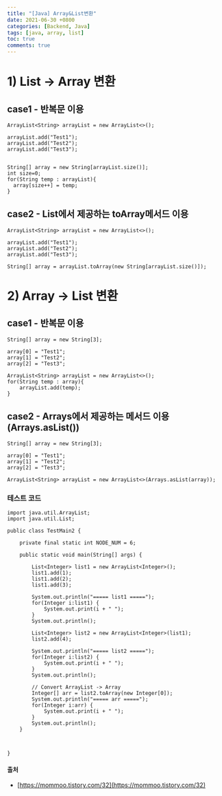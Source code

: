 ```yaml
---
title: "[Java] Array&List변환"
date: 2021-06-30 +0800
categories: [Backend, Java]
tags: [java, array, list]
toc: true
comments: true
---
```


# 1) List -> Array 변환
## case1 - 반복문 이용

~~~
ArrayList<String> arrayList = new ArrayList<>();

arrayList.add("Test1");
arrayList.add("Test2");
arrayList.add("Test3");


String[] array = new String[arrayList.size()];
int size=0;
for(String temp : arrayList){
  array[size++] = temp;
}
~~~

## case2 - List에서 제공하는 toArray메서드 이용

~~~
ArrayList<String> arrayList = new ArrayList<>();

arrayList.add("Test1");
arrayList.add("Test2");
arrayList.add("Test3");

String[] array = arrayList.toArray(new String[arrayList.size()]);
~~~

# 2) Array -> List 변환
## case1 - 반복문 이용

~~~
String[] array = new String[3];

array[0] = "Test1";
array[1] = "Test2";
array[2] = "Test3";

ArrayList<String> arrayList = new ArrayList<>();
for(String temp : array){
    arrayList.add(temp);
}
~~~

## case2 - Arrays에서 제공하는 메서드 이용 (Arrays.asList())

~~~
String[] array = new String[3];

array[0] = "Test1";
array[1] = "Test2";
array[2] = "Test3";

ArrayList<String> arrayList = new ArrayList<>(Arrays.asList(array));
~~~

### 테스트 코드

~~~
import java.util.ArrayList;
import java.util.List;

public class TestMain2 {

	private final static int NODE_NUM = 6;
	
	public static void main(String[] args) {
		
		List<Integer> list1 = new ArrayList<Integer>();
		list1.add(1);
		list1.add(2);
		list1.add(3);
		
		System.out.println("===== list1 =====");
		for(Integer i:list1) {
			System.out.print(i + " ");
		}
		System.out.println();
		
		List<Integer> list2 = new ArrayList<Integer>(list1);
		list2.add(4);
		
		System.out.println("===== list2 =====");
		for(Integer i:list2) {
			System.out.print(i + " ");
		}
		System.out.println();
		
        // Convert ArrayList -> Array
		Integer[] arr = list2.toArray(new Integer[0]);
		System.out.println("===== arr =====");
		for(Integer i:arr) {
			System.out.print(i + " ");
		}
		System.out.println();
	}
	
	

}
~~~

#### 출처
- [https://mommoo.tistory.com/32](https://mommoo.tistory.com/32)